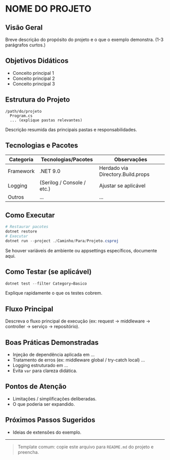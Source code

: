 # NOME DO PROJETO

## Visão Geral
Breve descrição do propósito do projeto e o que o exemplo demonstra. (1-3 parágrafos curtos.)

## Objetivos Didáticos
- Conceito principal 1
- Conceito principal 2
- Conceito principal 3

## Estrutura do Projeto
```
/path/do/projeto
  Program.cs
  ... (explique pastas relevantes)
```
Descrição resumida das principais pastas e responsabilidades.

## Tecnologias e Pacotes
| Categoria | Tecnologias/Pacotes | Observações |
|-----------|---------------------|-------------|
| Framework | .NET 9.0 | Herdado via Directory.Build.props |
| Logging   | (Serilog / Console / etc.) | Ajustar se aplicável |
| Outros    | ... | ... |

## Como Executar
```powershell
# Restaurar pacotes
dotnet restore
# Executar
dotnet run --project ./Caminho/Para/Projeto.csproj
```
Se houver variáveis de ambiente ou appsettings específicos, documente aqui.

## Como Testar (se aplicável)
```powershell
dotnet test --filter Category=Basico
```
Explique rapidamente o que os testes cobrem.

## Fluxo Principal
Descreva o fluxo principal de execução (ex: request -> middleware -> controller -> serviço -> repositório).

## Boas Práticas Demonstradas
- Injeção de dependência aplicada em ...
- Tratamento de erros (ex: middleware global / try-catch local) ...
- Logging estruturado em ...
- Evita `var` para clareza didática.

## Pontos de Atenção
- Limitações / simplificações deliberadas.
- O que poderia ser expandido.

## Próximos Passos Sugeridos
- Ideias de extensões do exemplo.

---
> Template comum: copie este arquivo para `README.md` do projeto e preencha.
